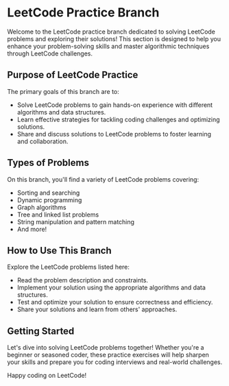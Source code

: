 # LeetCode Practice Branch

Welcome to the LeetCode practice branch dedicated to solving LeetCode problems and exploring their solutions! This section is designed to help you enhance your problem-solving skills and master algorithmic techniques through LeetCode challenges.

## Purpose of LeetCode Practice

The primary goals of this branch are to:
- Solve LeetCode problems to gain hands-on experience with different algorithms and data structures.
- Learn effective strategies for tackling coding challenges and optimizing solutions.
- Share and discuss solutions to LeetCode problems to foster learning and collaboration.

## Types of Problems

On this branch, you'll find a variety of LeetCode problems covering:
- Sorting and searching
- Dynamic programming
- Graph algorithms
- Tree and linked list problems
- String manipulation and pattern matching
- And more!

## How to Use This Branch

Explore the LeetCode problems listed here:
- Read the problem description and constraints.
- Implement your solution using the appropriate algorithms and data structures.
- Test and optimize your solution to ensure correctness and efficiency.
- Share your solutions and learn from others' approaches.

## Getting Started

Let's dive into solving LeetCode problems together! Whether you're a beginner or seasoned coder, these practice exercises will help sharpen your skills and prepare you for coding interviews and real-world challenges.

Happy coding on LeetCode!

